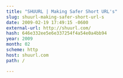 ```yaml
---
title: "SHUURL | Making Safer Short URL's"
slug: shuurl-making-safer-short-url-s
date: 2009-02-19 17:49:15 -0600
external-url: http://shuurl.com/
hash: 646e332ee5e6e337254f4a54e0a4bb94
year: 2009
month: 02
scheme: http
host: shuurl.com
path: /

---
```



